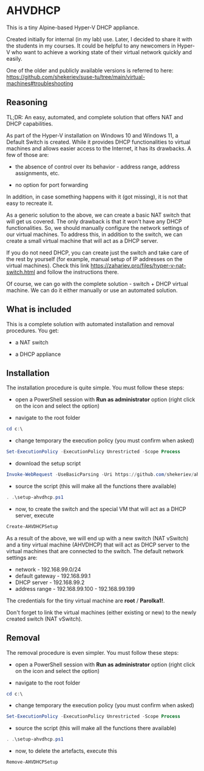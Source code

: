 # AHVDHCP

This is a tiny Alpine-based Hyper-V DHCP appliance.

Created initially for internal (in my lab) use. Later, I decided to share it with the students in my courses. It could be helpful to any newcomers in Hyper-V who want to achieve a working state of their virtual network quickly and easily.

One of the older and publicly available versions is referred to here: <https://github.com/shekeriev/suse-tu/tree/main/virtual-machines#troubleshooting>

## Reasoning

TL;DR: An easy, automated, and complete solution that offers NAT and DHCP capabilities.

As part of the Hyper-V installation on Windows 10 and Windows 11, a Default Switch is created. While it provides DHCP functionalities to virtual machines and allows easier access to the Internet, it has its drawbacks. A few of those are:

 - the absence of control over its behavior - address range, address assignments, etc.

 - no option for port forwarding

In addition, in case something happens with it (got missing), it is not that easy to recreate it.

As a generic solution to the above, we can create a basic NAT switch that will get us covered. The only drawback is that it won't have any DHCP functionalities. So, we should manually configure the network settings of our virtual machines. To address this, in addition to the switch, we can create a small virtual machine that will act as a DHCP server.

If you do not need DHCP, you can create just the switch and take care of the rest by yourself (for example, manual setup of IP addresses on the virtual machines). Check this link <https://zahariev.pro/files/hyper-v-nat-switch.html> and follow the instructions there.

Of course, we can go with the complete solution - switch + DHCP virtual machine. We can do it either manually or use an automated solution.

## What is included

This is a complete solution with automated installation and removal procedures. You get:
 - a NAT switch

 - a DHCP appliance

## Installation

The installation procedure is quite simple. You must follow these steps:

- open a PowerShell session with **Run as administrator** option (right click on the icon and select the option)

- navigate to the root folder

```powershell        
cd c:\
```

- change temporary the execution policy (you must confirm when asked)

```powershell
Set-ExecutionPolicy -ExecutionPolicy Unrestricted -Scope Process
```

- download the setup script

```powershell
Invoke-WebRequest -UseBasicParsing -Uri https://github.com/shekeriev/ahvdhcp/blob/main/setup-ahvdhcp.ps1 -OutFile setup-ahvdhcp.ps1
```

- source the script (this will make all the functions there available)

```powershell
. .\setup-ahvdhcp.ps1
```

- now, to create the switch and the special VM that will act as a DHCP server, execute

```powershell
Create-AHVDHCPSetup
```

As a result of the above, we will end up with a new switch (NAT vSwitch) and a tiny virtual machine (AHVDHCP) that will act as DHCP server to the virtual machines that are connected to the switch. The default network settings are:

- network - 192.168.99.0/24
- default gateway - 192.168.99.1
- DHCP server - 192.168.99.2
- address range - 192.168.99.100 - 192.168.99.199

The credentials for the tiny virtual machine are **root** / **Parolka1!**.

Don't forget to link the virtual machines (either existing or new) to the newly created switch (NAT vSwitch).

## Removal

The removal procedure is even simpler. You must follow these steps:

- open a PowerShell session with **Run as administrator** option (right click on the icon and select the option)

- navigate to the root folder

```powershell        
cd c:\
```

- change temporary the execution policy (you must confirm when asked)

```powershell
Set-ExecutionPolicy -ExecutionPolicy Unrestricted -Scope Process
```

- source the script (this will make all the functions there available)

```powershell
. .\setup-ahvdhcp.ps1
```

- now, to delete the artefacts, execute this

```powershell
Remove-AHVDHCPSetup
```
